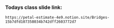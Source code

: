 ### Todays class slide link:

```link
https://petal-estimate-4e9.notion.site/Bridges-15b7dfd107358034b742dff2603772d7
```